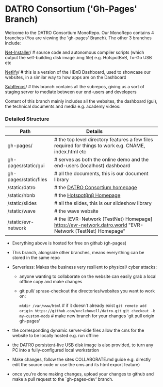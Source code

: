 # DATRO Consortium ('Gh-Pages' Branch) 

Welcome to the DATRO Consortium MonoRepo.
Our MonoRepo contains 4 branches (You are viewing the 'gh-pages' Branch). The other 3 branches include: 

[Net-Installer](https://github.com/unclehowell/datro/tree/net-installer "DATRO Net-Installer Branch")/ # source code and autonomous compiler scripts (which output the self-building disk image .img file) e.g. HotspotBnB, To-Go USB etc

[Netlify](https://github.com/unclehowell/datro/tree/netlify "DATRO Netlify Branch")/ # this is a version of the HBnB Dashboard, used to showcase our websites, in a similar way to how apps are on the Dashboard

[SubRepos](https://github.com/unclehowell/datro/tree/subrepos "DATRO SubRepos Branch")/ # this branch contains all the subrepos, giving us a sort of staging server to mediate between our end-users and developers

Content of this branch mainly includes all the websites, the dashboard (gui), the technical documents and media e.g. academy videos:
    
### Detailed Structure

| Path &nbsp;&nbsp;&nbsp;&nbsp;| Details &nbsp;&nbsp;&nbsp;&nbsp;&nbsp;&nbsp;&nbsp;&nbsp;&nbsp;&nbsp;&nbsp;&nbsp;&nbsp;&nbsp;&nbsp;    |
|------------------------------|-------------------------------------------------------------------------------------------------------|
|gh-pages/                     |# the top level directory features a few files required for things to work e.g. CNAME, index.html etc  |
|gh-pages/static/gui           |# serves as both the online demo and the end-users (localhost) dashboard                               |
|gh-pages/static/files	       |# all the documents, this is our document library                                                      |
|       /static/datro          |# the [DATRO Consortium homepage](https://datro.world "DATRO Homepage")                                |
|       /static/hbnb           |# the [Hotspotβnβ Homepage](https://hbnb.datro.world "Hotspotβnβ Homepage")                            |
|       /static/slides         |# all the slides, this is our slideshow library                                                        |
|       /static/wave           |# the wave website                                                                                     |
|       /static/evr-network    |# the [EVR-Network (TestNet) Homepage] https://evr-network.datro.world "EVR-Network (TestNet) Homepage"|


  - Everything above is hosted for free on github (gh-pages)
  - This branch, alongside other branches, means everyrthing can be stored in the same repo
  - Serverless: Makes the business very resilient to physical/ cyber attacks:
     - anyone wanting to collaborate on the website can easily grab a local offline copy and make changes
     - git pull/ sprase-checkout the directories/websites you want to work on:

         `mkdir /var/www/html` # if it doesn't already exist
         `git remote add origin https://github.com/unclehowell/datro.git`
         `git checkout -b my-custom-mods` # make new branch for your changes
         `git pull origin gh-pages'

  - the corresponding dynamic server-side files allow the cms for the website to be locally hosted e.g. run offline
  - the DATRO persistent-live USB disk image is also provided, to turn any PC into a fully-configured local workstation
  - Make changes, follow the sites COLLABORATE.md guide e.g. directly edit the source code or use the cms and its html export feature)
  - once you're done making changes, upload your changes to github and make a pull request to the `gh-pages-dev' branch.


